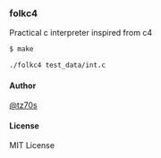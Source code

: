 ### folkc4

Practical c interpreter inspired from c4

```bash
$ make

./folkc4 test_data/int.c

```

#### Author
[@tz70s](https://twitter.com/tz70s)

#### License
MIT License
